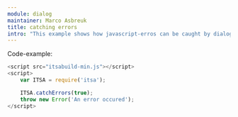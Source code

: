 ```yaml
---
module: dialog
maintainer: Marco Asbreuk
title: catching errors
intro: "This example shows how javascript-erros can be caught by dialog."
---
```


<p class="spaced">Code-example:</p>


```js
<script src="itsabuild-min.js"></script>
<script>
    var ITSA = require('itsa');

    ITSA.catchErrors(true);
    throw new Error('An error occured');
</script>
```

<script src="../../dist/itsabuild-min.js"></script>
<script>
    var ITSA = require('itsa');

    ITSA.catchErrors(true);
    throw new Error('An error occured An error occured An error occured An error occured An error occured An error occured An error occured An error occured An error occured An error occured An error occured An error occured An error occured An error occured An error occured An error occured An error occured An error occured An error occured An error occured An error occured An error occured An error occured An error occured An error occured An error occured An error occured An error occured An error occured An error occured An error occured An error occured An error occured An error occured An error occured An error occured An error occured An error occured An error occured ');
</script>
